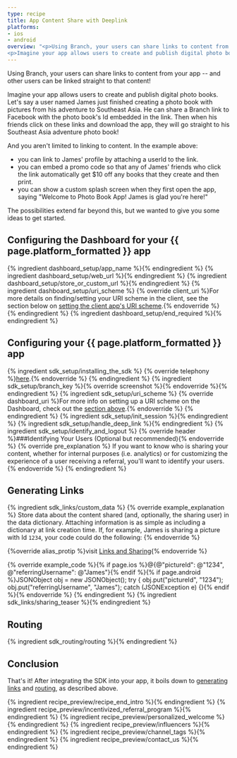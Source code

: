 ```yaml
---
type: recipe
title: App Content Share with Deeplink
platforms:
- ios
- android
overview: "<p>Using Branch, your users can share links to content from your app -- and other users can be linked straight to that content!</p>
<p>Imagine your app allows users to create and publish digital photo books. Let's say a user named James just finished creating a photo book with pictures from his adventure to Southeast Asia. He can share a Branch link to Facebook with the photo book's Id embedded in the link. Then when his friends click on these links and download the app, they will go straight to his Southeast Asia adventure photo book!</p>"
---
```


Using Branch, your users can share links to content from your app -- and other users can be linked straight to that content!

Imagine your app allows users to create and publish digital photo books. Let's say a user named James just finished creating a photo book with pictures from his adventure to Southeast Asia. He can share a Branch link to Facebook with the photo book's Id embedded in the link. Then when his friends click on these links and download the app, they will go straight to his Southeast Asia adventure photo book!

And you aren't limited to linking to content. In the example above:

* you can link to James' profile by attaching a userId to the link.
* you can embed a promo code so that any of James' friends who click the link automatically get $10 off any books that they create and then print.
* you can show a custom splash screen when they first open the app, saying "Welcome to Photo Book App! James is glad you're here!"

The possibilities extend far beyond this, but we wanted to give you some ideas to get started.


## Configuring the Dashboard for your {{ page.platform_formatted }} app
{% ingredient dashboard_setup/app_name %}{% endingredient %}
{% ingredient dashboard_setup/web_url %}{% endingredient %}
{% ingredient dashboard_setup/store_or_custom_url %}{% endingredient %}
{% ingredient dashboard_setup/uri_scheme %}
	{% override client_uri %}For more details on finding/setting your URI scheme in the client, see the section below on [setting the client app's URI scheme](/recipes/app_content_share_with_deeplink/{{page.platform}}/#uri-scheme-1).{% endoverride %}
{% endingredient %}
{% ingredient dashboard_setup/end_required %}{% endingredient %}
<!--- /Configuring the Dashboard-->


## Configuring your {{ page.platform_formatted }} app
{% ingredient sdk_setup/installing_the_sdk %}
  {% override telephony %}[here](/domains/configuring_client_apps/{{page.platform}}/#installing-the-sdk).{% endoverride %}
{% endingredient %}
{% ingredient sdk_setup/branch_key %}{% override screenshot %}{% endoverride %}{% endingredient %}
{% ingredient sdk_setup/uri_scheme %}
  {% override dashboard_uri %}For more info on setting up a URI scheme on the Dashboard, check out the [section above](/recipes/app_content_share_with_deeplink/{{page.platform}}/#uri-scheme).{% endoverride %}
{% endingredient %}
{% ingredient sdk_setup/init_session %}{% endingredient %}
{% ingredient sdk_setup/handle_deep_link %}{% endingredient %}
{% ingredient sdk_setup/identify_and_logout %}
  {% override header %}###Identifying Your Users (Optional but recommended){% endoverride %}
  {% override pre_explanation %}
  If you want to know who is sharing your content, whether for internal purposes (i.e. analytics) or for customizing the experience of a user receiving a referral, you'll want to identify your users.
  {% endoverride %}
{% endingredient %}
<!--- /Configuring the Client-->


## Generating Links

{% ingredient sdk_links/custom_data %}
  {% override example_explanation %}
  Store data about the content shared (and, optionally, the sharing user) in the data dictionary. Attaching information is as simple as including a dictionary at link creation time. If, for example, James is sharing a picture with Id `1234`, your code could do the following:
  {% endoverride %}

  {%override alias_protip %}visit [Links and Sharing](/domains/links_and_sharing/ios/#alias---the-custom-ending){% endoverride %}

  {% override example_code %}{% if page.ios %}@{@"pictureId": @"1234", @"referringUsername": @"James"}{% endif %}{% if page.android %}JSONObject obj = new JSONObject();
try {
  obj.put("pictureId", "1234");
  obj.put("referringUsername", "James");
  catch (JSONException e) {}{% endif %}{% endoverride %}
{% endingredient %}
{% ingredient sdk_links/sharing_teaser %}{% endingredient %}
<!--- /Links and Sharing-->

## Routing

{% ingredient sdk_routing/routing %}{% endingredient %}
<!--- /Routing to Content-->

## Conclusion

That's it! After integrating the SDK into your app, it boils down to [generating links](/recipes/app_content_share_with_deeplink/{{page.platform}}/#generating-links) and [routing](/recipes/app_content_share_with_deeplink/{{page.platform}}/#routing), as described above.

{% ingredient recipe_preview/recipe_end_intro %}{% endingredient %}
{% ingredient recipe_preview/incentivized_referral_program %}{% endingredient %}
{% ingredient recipe_preview/personalized_welcome %}{% endingredient %}
{% ingredient recipe_preview/influencers %}{% endingredient %}
{% ingredient recipe_preview/channel_tags %}{% endingredient %}
{% ingredient recipe_preview/contact_us %}{% endingredient %}
